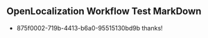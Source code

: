 ## OpenLocalization Workflow Test MarkDown
* 875f0002-719b-4413-b6a0-95515130bd9b thanks!

<!--HONumber=Jul16_HO3-->



